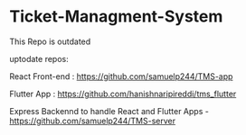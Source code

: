 # Ticket-Managment-System


This Repo is outdated

uptodate repos:

React Front-end : https://github.com/samuelp244/TMS-app

Flutter App : https://github.com/hanishnaripireddi/tms_flutter

Express Backennd to handle React and Flutter Apps - https://github.com/samuelp244/TMS-server
